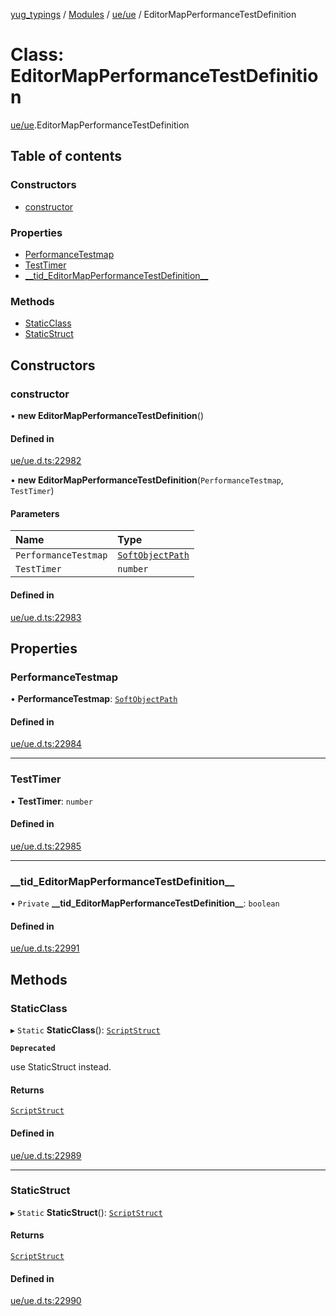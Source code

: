 [yug_typings](../README.md) / [Modules](../modules.md) / [ue/ue](../modules/ue_ue.md) / EditorMapPerformanceTestDefinition

# Class: EditorMapPerformanceTestDefinition

[ue/ue](../modules/ue_ue.md).EditorMapPerformanceTestDefinition

## Table of contents

### Constructors

- [constructor](ue_ue.EditorMapPerformanceTestDefinition.md#constructor)

### Properties

- [PerformanceTestmap](ue_ue.EditorMapPerformanceTestDefinition.md#performancetestmap)
- [TestTimer](ue_ue.EditorMapPerformanceTestDefinition.md#testtimer)
- [\_\_tid\_EditorMapPerformanceTestDefinition\_\_](ue_ue.EditorMapPerformanceTestDefinition.md#__tid_editormapperformancetestdefinition__)

### Methods

- [StaticClass](ue_ue.EditorMapPerformanceTestDefinition.md#staticclass)
- [StaticStruct](ue_ue.EditorMapPerformanceTestDefinition.md#staticstruct)

## Constructors

### constructor

• **new EditorMapPerformanceTestDefinition**()

#### Defined in

[ue/ue.d.ts:22982](https://github.com/YugMetaverse/yug_typings/blob/25cad34/ue/ue.d.ts#L22982)

• **new EditorMapPerformanceTestDefinition**(`PerformanceTestmap`, `TestTimer`)

#### Parameters

| Name | Type |
| :------ | :------ |
| `PerformanceTestmap` | [`SoftObjectPath`](ue_ue.SoftObjectPath.md) |
| `TestTimer` | `number` |

#### Defined in

[ue/ue.d.ts:22983](https://github.com/YugMetaverse/yug_typings/blob/25cad34/ue/ue.d.ts#L22983)

## Properties

### PerformanceTestmap

• **PerformanceTestmap**: [`SoftObjectPath`](ue_ue.SoftObjectPath.md)

#### Defined in

[ue/ue.d.ts:22984](https://github.com/YugMetaverse/yug_typings/blob/25cad34/ue/ue.d.ts#L22984)

___

### TestTimer

• **TestTimer**: `number`

#### Defined in

[ue/ue.d.ts:22985](https://github.com/YugMetaverse/yug_typings/blob/25cad34/ue/ue.d.ts#L22985)

___

### \_\_tid\_EditorMapPerformanceTestDefinition\_\_

• `Private` **\_\_tid\_EditorMapPerformanceTestDefinition\_\_**: `boolean`

#### Defined in

[ue/ue.d.ts:22991](https://github.com/YugMetaverse/yug_typings/blob/25cad34/ue/ue.d.ts#L22991)

## Methods

### StaticClass

▸ `Static` **StaticClass**(): [`ScriptStruct`](ue_ue.ScriptStruct.md)

**`Deprecated`**

use StaticStruct instead.

#### Returns

[`ScriptStruct`](ue_ue.ScriptStruct.md)

#### Defined in

[ue/ue.d.ts:22989](https://github.com/YugMetaverse/yug_typings/blob/25cad34/ue/ue.d.ts#L22989)

___

### StaticStruct

▸ `Static` **StaticStruct**(): [`ScriptStruct`](ue_ue.ScriptStruct.md)

#### Returns

[`ScriptStruct`](ue_ue.ScriptStruct.md)

#### Defined in

[ue/ue.d.ts:22990](https://github.com/YugMetaverse/yug_typings/blob/25cad34/ue/ue.d.ts#L22990)
